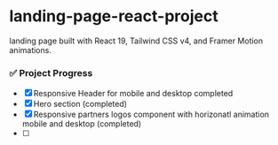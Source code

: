 # landing-page-react-project 
 landing page built with React 19, Tailwind CSS v4, and Framer Motion animations.

### ✅ Project Progress
- [x] Responsive Header for mobile and desktop completed
- [x] Hero section (completed)
- [x] Responsive partners logos component with horizonatl animation mobile and desktop (completed)
- [ ]   


